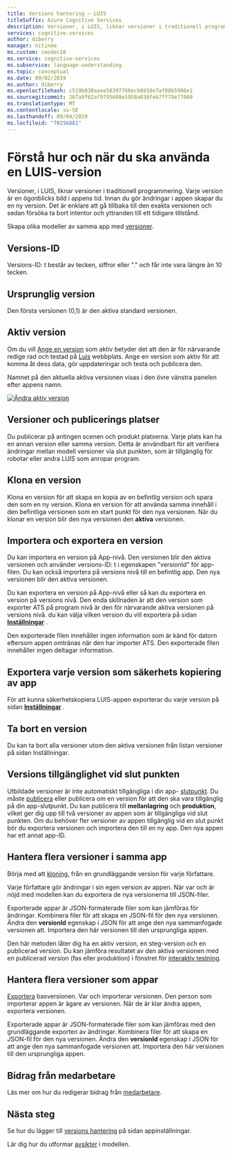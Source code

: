 ```yaml
---
title: Versions hantering – LUIS
titleSuffix: Azure Cognitive Services
description: Versioner, i LUIS, liknar versioner i traditionell programmering. Varje version är en ögonblicks bild i appens tid. Innan du gör ändringar i appen skapar du en ny version. Det är enklare att gå tillbaka till den exakta appen, och sedan prova att avskala och appars avsikts-och yttranden till ett tidigare tillstånd.
services: cognitive-services
author: diberry
manager: nitinme
ms.custom: seodec18
ms.service: cognitive-services
ms.subservice: language-understanding
ms.topic: conceptual
ms.date: 09/02/2019
ms.author: diberry
ms.openlocfilehash: c519b030aaee58397766ecb8658e7af08b5986e1
ms.sourcegitcommit: 267a9f62af9795698e1958a038feb7ff79e77909
ms.translationtype: MT
ms.contentlocale: sv-SE
ms.lasthandoff: 09/04/2019
ms.locfileid: "70256881"
---
```

# <a name="understand-how-and-when-to-use-a-luis-version"></a>Förstå hur och när du ska använda en LUIS-version

Versioner, i LUIS, liknar versioner i traditionell programmering. Varje version är en ögonblicks bild i appens tid. Innan du gör ändringar i appen skapar du en ny version. Det är enklare att gå tillbaka till den exakta versionen och sedan försöka ta bort intentor och yttranden till ett tidigare tillstånd.

Skapa olika modeller av samma app med [versioner](luis-how-to-manage-versions.md). 

## <a name="version-id"></a>Versions-ID
Versions-ID: t består av tecken, siffror eller "." och får inte vara längre än 10 tecken.

## <a name="initial-version"></a>Ursprunglig version
Den första versionen (0,1) är den aktiva standard versionen. 

## <a name="active-version"></a>Aktiv version
Om du vill [Ange en version](luis-how-to-manage-versions.md#set-active-version) som aktiv betyder det att den är för närvarande redige rad och testad på [Luis](luis-reference-regions.md) webbplats. Ange en version som aktiv för att komma åt dess data, gör uppdateringar och testa och publicera den.

Namnet på den aktuella aktiva versionen visas i den övre vänstra panelen efter appens namn. 

[![Ändra aktiv version](./media/luis-concept-version/version-in-nav-bar-inline.png)](./media/luis-concept-version/version-in-nav-bar-expanded.png#lightbox)

## <a name="versions-and-publishing-slots"></a>Versioner och publicerings platser
Du publicerar på antingen scenen och produkt platserna. Varje plats kan ha en annan version eller samma version. Detta är användbart för att verifiera ändringar mellan modell versioner via slut punkten, som är tillgänglig för robotar eller andra LUIS som anropar program. 

## <a name="clone-a-version"></a>Klona en version
Klona en version för att skapa en kopia av en befintlig version och spara den som en ny version. Klona en version för att använda samma innehåll i den befintliga versionen som en start punkt för den nya versionen. När du klonar en version blir den nya versionen den **aktiva** versionen. 

## <a name="import-and-export-a-version"></a>Importera och exportera en version
Du kan importera en version på App-nivå. Den versionen blir den aktiva versionen och använder versions-ID: t i egenskapen "versionId" för app-filen. Du kan också importera på versions nivå till en befintlig app. Den nya versionen blir den aktiva versionen. 

Du kan exportera en version på App-nivå eller så kan du exportera en version på versions nivå. Den enda skillnaden är att den version som exporter ATS på program nivå är den för närvarande aktiva versionen på versions nivå. du kan välja vilken version du vill exportera på sidan **[Inställningar](luis-how-to-manage-versions.md)** . 

Den exporterade filen innehåller ingen information som är känd för datorn eftersom appen omtränas när den har importer ATS. Den exporterade filen innehåller ingen deltagar information.

## <a name="export-each-version-as-app-backup"></a>Exportera varje version som säkerhets kopiering av app
För att kunna säkerhetskopiera LUIS-appen exporterar du varje version på sidan **[Inställningar](luis-how-to-manage-versions.md)** .

## <a name="delete-a-version"></a>Ta bort en version
Du kan ta bort alla versioner utom den aktiva versionen från listan versioner på sidan Inställningar. 

## <a name="version-availability-at-the-endpoint"></a>Versions tillgänglighet vid slut punkten
Utbildade versioner är inte automatiskt tillgängliga i din app- [slutpunkt](luis-glossary.md#endpoint). Du måste [publicera](luis-how-to-publish-app.md) eller publicera om en version för att den ska vara tillgänglig på din app-slutpunkt. Du kan publicera till **mellanlagring** och **produktion**, vilket ger dig upp till två versioner av appen som är tillgängliga vid slut punkten. Om du behöver fler versioner av appen tillgänglig vid en slut punkt bör du exportera versionen och importera den till en ny app. Den nya appen har ett annat app-ID.

## <a name="manage-multiple-versions-inside-the-same-app"></a>Hantera flera versioner i samma app
Börja med att [kloning](luis-how-to-manage-versions.md#clone-a-version), från en grundläggande version för varje författare. 

Varje författare gör ändringar i sin egen version av appen. När var och är nöjd med modellen kan du exportera de nya versionerna till JSON-filer.  

Exporterade appar är JSON-formaterade filer som kan jämföras för ändringar. Kombinera filer för att skapa en JSON-fil för den nya versionen. Ändra den **versionId** egenskap i JSON för att ange den nya sammanfogade versionen att. Importera den här versionen till den ursprungliga appen. 

Den här metoden låter dig ha en aktiv version, en steg-version och en publicerad version. Du kan jämföra resultatet av den aktiva versionen med en publicerad version (fas eller produktion) i fönstret för [interaktiv testning](luis-interactive-test.md).

## <a name="manage-multiple-versions-as-apps"></a>Hantera flera versioner som appar
[Exportera](luis-how-to-manage-versions.md#export-version) basversionen. Var och importerar versionen. Den person som importerar appen är ägare av versionen. När de är klar ändra appen, exportera versionen. 

Exporterade appar är JSON-formaterade filer som kan jämföras med den grundläggande exporten av ändringar. Kombinera filer för att skapa en JSON-fil för den nya versionen. Ändra den **versionId** egenskap i JSON för att ange den nya sammanfogade versionen att. Importera den här versionen till den ursprungliga appen.

## <a name="contributions-from-collaborators"></a>Bidrag från medarbetare

Läs mer om hur du redigerar bidrag från [medarbetare](luis-how-to-collaborate.md).

## <a name="next-steps"></a>Nästa steg

Se hur du lägger till [versions hantering](luis-how-to-manage-versions.md) på sidan appinställningar. 

Lär dig hur du utformar [avsikter](luis-concept-intent.md) i modellen.
